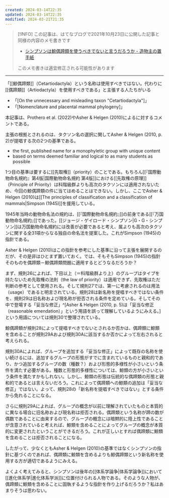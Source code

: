 ```yaml
---
created: 2024-03-14T22:35
updated: 2024-03-14T22:35
modified: 2024-03-21T21:35
---
```

> [!INFO] 
> この記事は、はてなブログで2021年10月23日に公開した記事と同様の内容のメモ書きです
> - [シンプソンは鯨偶蹄類を使うべきでないと言うだろうか - 造物主の置手紙](https://kaisekiriu.hatenablog.com/entry/2021/10/23/185928)
> 
> このメモ書きは適宜修正される可能性があります

---

「[[鯨偶蹄類]]（Cetartiodactyla）という名称は使用すべきではない。代わりに[[偶蹄類]]（Artiodactyla）を使用すべきである」と主張する人たちがいる
- 「[On the unnecessary and misleading taxon "Cetartiodactyla"]」
- 「[Nomenclature and placental mammal phylogeny]」

本記事は、Prothero et al. (2022)やAsher & Helgen (2010)によるに対するコメントである。

主張の根拠とされるのは、タクソン名の選択に関してAsher & Helgen (2010, p. 2)が提唱する次の2つの基準である。

- the first, published name for a monophyletic group with unique content
- based on terms deemed familiar and logical to as many students as possible

1つ目の基準は要するに[[先取権]]（priority）のことである。もちろん[[『国際動物命名規約』第4版|国際動物命名規約 第4版]]における[[先取権の原理]]（Principle of Priority）は科階級群よりも高次のタクソンには適用されないため、今回の鯨偶蹄類の件に当てはめることはできない。しかし、ここでAsher & Helgen (2010)は[[The principles of classification and a classification of mammals|Simpson (1945)]]を援用している。

1945年当時の動物命名法の規約は、[[『国際動物命名規約』]]の前身である[[『万国動物命名規約』]]であった。[[ジョージ・ゲイロード・シンプソン|G・G・シンプソン]]は万国動物命名規約には改善が必要であると考え、属よりも高次のタクソンに関する全31項からなる独自の命名法を提案した。これがSimpson (1945)の指針である。

Asher & Helgen (2010)はこの指針を参考にした基準に沿って主張を展開するのだが、その是非はひとまず置いておく。では、そもそもSimpson (1945)の指針そのものを偶蹄類－鯨偶蹄類問題に適用するとどうなるだろうか？

まず、規則26によれば、下目以上（＝科階級群より上）のグループはタイプを持たないため先取権の法則（the law of priority）は適用できず、先取権はただ判断の参考として使用される。そして規則27では、第一に考慮されるのは用法（usage）であると明言されている。規則28は新名称を提唱すべきではない条件を、規則29は旧名称および現名称が拒否される条件を定めている。そしてその中で登場する「妥当な修正」^[Asher & Helgen (2010, p. 5)は「妥当な修正（reasonable emendation）」という用語を誤って理解しているようにみえる。]という用語については規則30で整理されている。

鯨偶蹄類が規則28によって提唱すべきでないとされるか否かは、偶蹄類に鯨類を含めることが規則29Aおよび規則30Aに該当するか否かによって左右されると考えられる。

規則30Aによれば、グループを追加する「妥当な修正」によって既存の名称を使い続けるには、追加するグループの形態がすでに含まれているものと親和的であり、かつ追加するグループの数（種数？）および形態的多様性が小さいという条件を満たす必要がある。種数と形態的多様性については、鯨類の方が小さいという条件を満たすかもしれない。しかし、鯨類の形態は伝統的な偶蹄類の形態と親和的であるとは言えないだろう。これによって偶蹄類への鯨類の追加は「妥当な修正」ではない。よって、規則28の「新名称を提唱すべきではない」とする条件から免れることになる。

さらに規則29Aによれば、グループの概念が以前に理解されていたものと本質的に異なる場合に旧名称および現名称は拒否される。偶蹄類という名称が蹄の数が偶数であることに由来するので、グループの概念には暗黙的に陸上性であることが含意されていると考えれば、鯨類を含めることによってグループの概念が本質的に変更されたということができるだろう。これが正しいとすれば偶蹄類に鯨類を含めることは拒否されることになる。

したがって、少なくともAsher & Helgen (2010)の基準ではなくシンプソンの指針に基づくのであれば、偶蹄類に鯨類を含めるよりも鯨偶蹄類という新名称を使用する方が適切であるようにみえる。

よくよく考えてみると、シンプソンは後年の[[体系学論争|体系学論争]]において[[進化体系学|進化体系学派]]に位置付けられる人物である。そのような人物が、偶蹄類に鯨類を含めることに固執するような指針を作り上げるだろうか？私はあまりそうは思わない。
